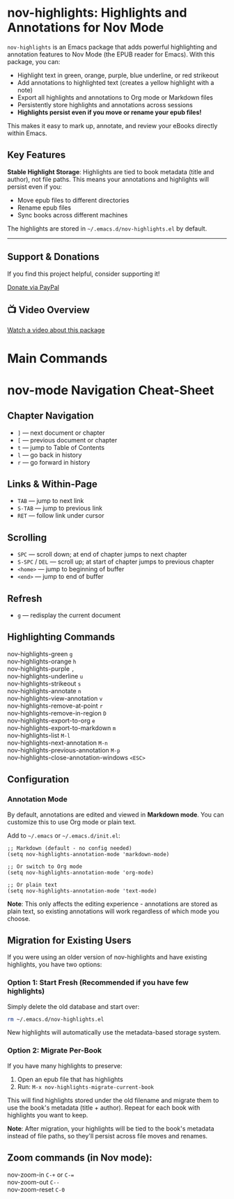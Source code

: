 
# nov-highlights: Highlights and Annotations for Nov Mode

`nov-highlights` is an Emacs package that adds powerful highlighting and annotation features to Nov Mode (the EPUB reader for Emacs). With this package, you can:

- Highlight text in green, orange, purple, blue underline, or red strikeout
- Add annotations to highlighted text (creates a yellow highlight with a note)
- Export all highlights and annotations to Org mode or Markdown files
- Persistently store highlights and annotations across sessions
- **Highlights persist even if you move or rename your epub files!**

This makes it easy to mark up, annotate, and review your eBooks directly within Emacs.

## Key Features

**Stable Highlight Storage**: Highlights are tied to book metadata (title and author), not file paths. This means your annotations and highlights will persist even if you:
- Move epub files to different directories
- Rename epub files
- Sync books across different machines

The highlights are stored in `~/.emacs.d/nov-highlights.el` by default.

---

## Support & Donations

If you find this project helpful, consider supporting it!

[Donate via PayPal](https://www.paypal.com/paypalme/revrari)

## 📺 Video Overview

[Watch a video about this package](https://youtu.be/HSxXWzGnMVI)

# Main Commands

# nov-mode Navigation Cheat-Sheet

## Chapter Navigation
- `]` — next document or chapter  
- `[` — previous document or chapter  
- `t` — jump to Table of Contents  
- `l` — go back in history  
- `r` — go forward in history  

## Links & Within-Page
- `TAB` — jump to next link  
- `S-TAB` — jump to previous link  
- `RET` — follow link under cursor  

## Scrolling
- `SPC` — scroll down; at end of chapter jumps to next chapter  
- `S-SPC` / `DEL` — scroll up; at start of chapter jumps to previous chapter  
- `<home>` — jump to beginning of buffer  
- `<end>` — jump to end of buffer  

## Refresh
- `g` — redisplay the current document  

## Highlighting Commands

nov-highlights-green        	        `g`  
nov-highlights-orange	                `h`  
nov-highlights-purple	                `,`  
nov-highlights-underline	            `u`  
nov-highlights-strikeout	            `s`  
nov-highlights-annotate	                `n`  
nov-highlights-view-annotation	        `v`  
nov-highlights-remove-at-point	        `r`  
nov-highlights-remove-in-region	        `D`    
nov-highlights-export-to-org	        `e`    
nov-highlights-export-to-markdown	    `m`    
nov-highlights-list	                    `M-l`  
nov-highlights-next-annotation	        `M-n`  
nov-highlights-previous-annotation	    `M-p`  
nov-highlights-close-annotation-windows	`<ESC>`  

## Configuration

### Annotation Mode

By default, annotations are edited and viewed in **Markdown mode**. You can customize this to use Org mode or plain text.

Add to `~/.emacs` or `~/.emacs.d/init.el`:

```elisp
;; Markdown (default - no config needed)
(setq nov-highlights-annotation-mode 'markdown-mode)

;; Or switch to Org mode
(setq nov-highlights-annotation-mode 'org-mode)

;; Or plain text
(setq nov-highlights-annotation-mode 'text-mode)
```

**Note**: This only affects the editing experience - annotations are stored as plain text, so existing annotations will work regardless of which mode you choose.

## Migration for Existing Users

If you were using an older version of nov-highlights and have existing highlights, you have two options:

### Option 1: Start Fresh (Recommended if you have few highlights)
Simply delete the old database and start over:
```bash
rm ~/.emacs.d/nov-highlights.el
```
New highlights will automatically use the metadata-based storage system.

### Option 2: Migrate Per-Book
If you have many highlights to preserve:

1. Open an epub file that has highlights
2. Run: `M-x nov-highlights-migrate-current-book`

This will find highlights stored under the old filename and migrate them to use the book's metadata (title + author). Repeat for each book with highlights you want to keep.

**Note**: After migration, your highlights will be tied to the book's metadata instead of file paths, so they'll persist across file moves and renames.

## Zoom commands (in Nov mode):

nov-zoom-in	    `C-+` or `C-=`  
nov-zoom-out	`C--`  
nov-zoom-reset	`C-0`  



